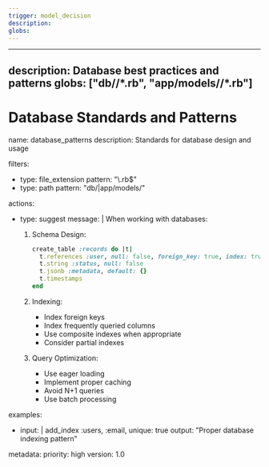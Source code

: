 ```yaml
---
trigger: model_decision
description: 
globs: 
---
```

 ---
description: Database best practices and patterns
globs: ["db/**/*.rb", "app/models/**/*.rb"]
---
# Database Standards and Patterns

<rule>
name: database_patterns
description: Standards for database design and usage

filters:
  - type: file_extension
    pattern: "\\.rb$"
  - type: path
    pattern: "db/|app/models/"

actions:
  - type: suggest
    message: |
      When working with databases:

      1. Schema Design:
         ```ruby
         create_table :records do |t|
           t.references :user, null: false, foreign_key: true, index: true
           t.string :status, null: false
           t.jsonb :metadata, default: {}
           t.timestamps
         end
         ```

      2. Indexing:
         - Index foreign keys
         - Index frequently queried columns
         - Use composite indexes when appropriate
         - Consider partial indexes

      3. Query Optimization:
         - Use eager loading
         - Implement proper caching
         - Avoid N+1 queries
         - Use batch processing

examples:
  - input: |
      add_index :users, :email, unique: true
    output: "Proper database indexing pattern"

metadata:
  priority: high
  version: 1.0
</rule>